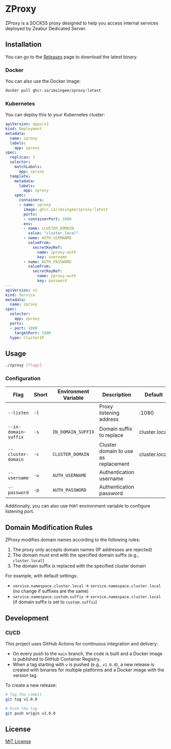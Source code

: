 # ZProxy

ZProxy is a SOCKS5 proxy designed to help you access internal services deployed by Zeabur Dedicated Server.

## Installation

You can go to the [Releases](https://github.com/ImSingee/zproxy/releases) page to download the latest binary.

### Docker

You can also use the Docker image:

```bash
docker pull ghcr.io/imsingee/zproxy:latest
```

### Kubernetes

You can deploy this to your Kubernetes cluster:

```yaml
apiVersion: apps/v1
kind: Deployment
metadata:
  name: zproxy
  labels:
    app: zproxy
spec:
  replicas: 1
  selector:
    matchLabels:
      app: zproxy
  template:
    metadata:
      labels:
        app: zproxy
    spec:
      containers:
      - name: zproxy
        image: ghcr.io/imsingee/zproxy:latest
        ports:
        - containerPort: 1080
        env:
        - name: CLUSTER_DOMAIN
          value: "cluster.local"
        - name: AUTH_USERNAME
          valueFrom:
            secretKeyRef:
              name: zproxy-auth
              key: username
        - name: AUTH_PASSWORD
          valueFrom:
            secretKeyRef:
              name: zproxy-auth
              key: password
---
apiVersion: v1
kind: Service
metadata:
  name: zproxy
spec:
  selector:
    app: zproxy
  ports:
  - port: 1080
    targetPort: 1080
  type: ClusterIP
```

## Usage

```bash
./zproxy [flags]
```

### Configuration

| Flag                 | Short | Environment Variable | Description                          | Default       |
|----------------------|-------|----------------------|--------------------------------------|---------------|
| `--listen`           | `-l`  |                      | Proxy listening address              | :1080         |
| `--in-domain-suffix` | `-s`  | `IN_DOMAIN_SUFFIX`   | Domain suffix to replace             | cluster.local |
| `--cluster-domain`   | `-c`  | `CLUSTER_DOMAIN`     | Cluster domain to use as replacement | cluster.local |
| `--username`         | `-u`  | `AUTH_USERNAME`      | Authentication username              |               |
| `--password`         | `-p`  | `AUTH_PASSWORD`      | Authentication password              |               |


Additionally, you can also use `PORT` environment variable to configure listening port.

## Domain Modification Rules

ZProxy modifies domain names according to the following rules:

1. The proxy only accepts domain names (IP addresses are rejected)
2. The domain must end with the specified domain suffix (e.g., `cluster.local`)
3. The domain suffix is replaced with the specified cluster domain

For example, with default settings:
- `service.namespace.cluster.local` → `service.namespace.cluster.local` (no change if suffixes are the same)
- `service.namespace.custom.suffix` → `service.namespace.cluster.local` (if domain suffix is set to `custom.suffix`)


## Development

### CI/CD

This project uses GitHub Actions for continuous integration and delivery:

- On every push to the `main` branch, the code is built and a Docker image is published to GitHub Container Registry.
- When a tag starting with `v` is pushed (e.g., `v1.0.0`), a new release is created with binaries for multiple platforms and a Docker image with the version tag.

To create a new release:

```bash
# Tag the commit
git tag v1.0.0

# Push the tag
git push origin v1.0.0
```

## License

[MIT License](LICENSE)
